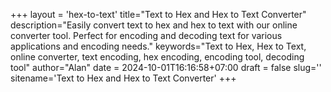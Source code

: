 +++
layout = 'hex-to-text'
title="Text to Hex and Hex to Text Converter"
description="Easily convert text to hex and hex to text with our online converter tool. Perfect for encoding and decoding text for various applications and encoding needs."
keywords="Text to Hex, Hex to Text, online converter, text encoding, hex encoding, encoding tool, decoding tool"
author="Alan"
date = 2024-10-01T16:16:58+07:00
draft = false
slug=''
sitename='Text to Hex and Hex to Text Converter'
+++